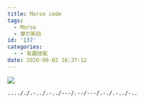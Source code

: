 ```yaml
---
title: Morse code
tags:
  - Morse
  - 摩尔斯码
id: '137'
categories:
  - - 有趣技能
date: 2020-06-02 16:37:12
---
```


![](https://img-cdn.limour.top/blog_wp/2020/06/Morse.png)

`...././.-../.-../---/.--/---/.-./.-../-..`